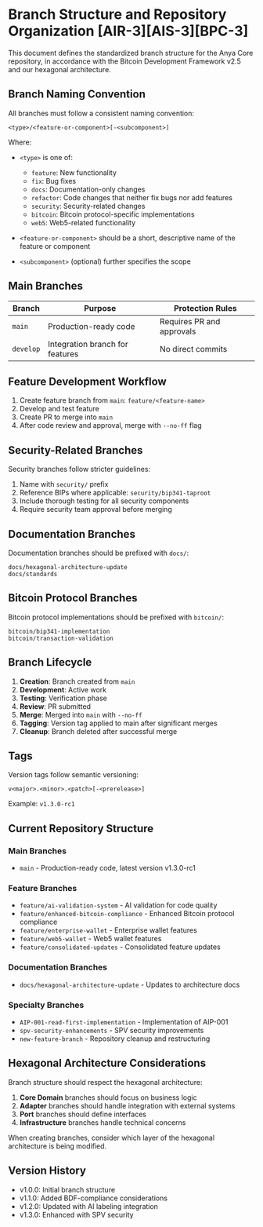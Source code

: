 # Branch Structure and Repository Organization [AIR-3][AIS-3][BPC-3]

This document defines the standardized branch structure for the Anya Core repository, in accordance with the Bitcoin Development Framework v2.5 and our hexagonal architecture.

## Branch Naming Convention

All branches must follow a consistent naming convention:

```
<type>/<feature-or-component>[-<subcomponent>]
```

Where:
- `<type>` is one of:
  - `feature`: New functionality
  - `fix`: Bug fixes
  - `docs`: Documentation-only changes
  - `refactor`: Code changes that neither fix bugs nor add features
  - `security`: Security-related changes
  - `bitcoin`: Bitcoin protocol-specific implementations
  - `web5`: Web5-related functionality

- `<feature-or-component>` should be a short, descriptive name of the feature or component
- `<subcomponent>` (optional) further specifies the scope

## Main Branches

| Branch | Purpose | Protection Rules |
|--------|---------|------------------|
| `main` | Production-ready code | Requires PR and approvals |
| `develop` | Integration branch for features | No direct commits |

## Feature Development Workflow

1. Create feature branch from `main`: `feature/<feature-name>`
2. Develop and test feature
3. Create PR to merge into `main`
4. After code review and approval, merge with `--no-ff` flag

## Security-Related Branches

Security branches follow stricter guidelines:

1. Name with `security/` prefix
2. Reference BIPs where applicable: `security/bip341-taproot`
3. Include thorough testing for all security components
4. Require security team approval before merging

## Documentation Branches

Documentation branches should be prefixed with `docs/`:

```
docs/hexagonal-architecture-update
docs/standards
```

## Bitcoin Protocol Branches

Bitcoin protocol implementations should be prefixed with `bitcoin/`:

```
bitcoin/bip341-implementation
bitcoin/transaction-validation
```

## Branch Lifecycle

1. **Creation**: Branch created from `main`
2. **Development**: Active work
3. **Testing**: Verification phase
4. **Review**: PR submitted
5. **Merge**: Merged into `main` with `--no-ff`
6. **Tagging**: Version tag applied to main after significant merges
7. **Cleanup**: Branch deleted after successful merge

## Tags

Version tags follow semantic versioning:

```
v<major>.<minor>.<patch>[-<prerelease>]
```

Example: `v1.3.0-rc1`

## Current Repository Structure

### Main Branches
- `main` - Production-ready code, latest version v1.3.0-rc1

### Feature Branches
- `feature/ai-validation-system` - AI validation for code quality
- `feature/enhanced-bitcoin-compliance` - Enhanced Bitcoin protocol compliance
- `feature/enterprise-wallet` - Enterprise wallet features
- `feature/web5-wallet` - Web5 wallet features
- `feature/consolidated-updates` - Consolidated feature updates

### Documentation Branches
- `docs/hexagonal-architecture-update` - Updates to architecture docs

### Specialty Branches
- `AIP-001-read-first-implementation` - Implementation of AIP-001
- `spv-security-enhancements` - SPV security improvements
- `new-feature-branch` - Repository cleanup and restructuring

## Hexagonal Architecture Considerations

Branch structure should respect the hexagonal architecture:

1. **Core Domain** branches should focus on business logic
2. **Adapter** branches should handle integration with external systems
3. **Port** branches should define interfaces
4. **Infrastructure** branches handle technical concerns

When creating branches, consider which layer of the hexagonal architecture is being modified.

## Version History

- v1.0.0: Initial branch structure
- v1.1.0: Added BDF-compliance considerations
- v1.2.0: Updated with AI labeling integration
- v1.3.0: Enhanced with SPV security 